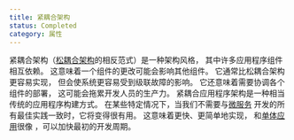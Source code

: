 ```yaml
---
title: 紧耦合架构
status: Completed
category: 属性
---
```


紧耦合架构（[松耦合架构](/zh-cn/loosely-coupled-architecture/)的相反范式）是一种架构风格， 
其中许多应用程序组件相互依赖。 
这意味着一个组件的更改可能会影响其他组件。 
它通常比松耦合架构更容易实现， 
但会使系统更容易受到级联故障的影响。 
它还意味着需要协调各个组件的部署， 
这可能会拖累开发人员的生产力。 
紧耦合应用程序架构是一种相当传统的应用程序构建方式。 
在某些特定情况下，当我们不需要与[微服务](/zh-cn/microservices/) 开发的所有最佳实践一致时，它将变得很有用。
这意味着更快、更简单地实现， 
和[单体应用](/zh-cn/monolithic-apps/)很像 ，可以加快最初的开发周期。 

